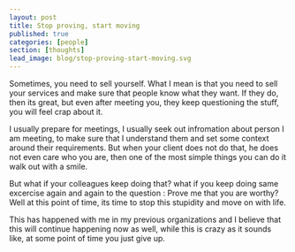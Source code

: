 ```yaml
---
layout: post
title: Stop proving, start moving
published: true
categories: [people]
section: [thoughts]
lead_image: blog/stop-proving-start-moving.svg
---
```


Sometimes, you need to sell yourself. What I mean is that you need to sell your services and make sure that people know what they want. If they do, then its great, but even after meeting you, they keep questioning the stuff, you will feel crap about it. 

I usually prepare for meetings, I usually seek out infromation about person I am meeting, to make sure that I understand them and set some context around their requirements. But when your client does not do that, he does not even care who you are, then one of the most simple things you can do it walk out with a smile.

But what if your colleagues keep doing that? what if you keep doing same excercise again and again to the question : Prove me that you are worthy? Well at this point of time, its time to stop this stupidity and move on with life. 

This has happened with me in my previous organizations and I believe that this will continue happening now as well, while this is crazy as it sounds like, at some point of time you just give up.
